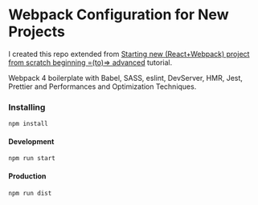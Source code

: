 # Webpack Configuration for New Projects

I created this repo extended from [Starting new (React+Webpack) project from scratch beginning =(to)=> advanced](https://github.com/victors1681/webpack-demo) tutorial.

 Webpack 4 boilerplate with Babel, SASS, eslint, DevServer, HMR, Jest, Prettier and Performances and Optimization Techniques. 
 
### Installing

```
npm install
```

#### Development
```
npm run start
```

#### Production
```
npm run dist
```
